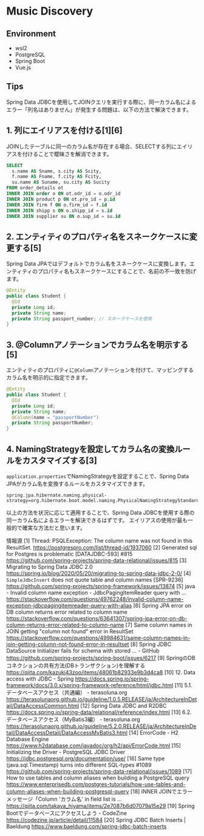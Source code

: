 # Music Discovery

## Environment

- wsl2
- PostgreSQL 
- Spring Boot
- Vue.js 

## Tips

Spring Data JDBCを使用してJOINクエリを実行する際に、同一カラム名によるエラー「列名はありません」が発生する問題は、以下の方法で解決できます。

## 1. 列にエイリアスを付ける[1][6]

JOINしたテーブルに同一のカラム名が存在する場合、SELECTする列にエイリアスを付けることで曖昧さを解消できます。

```sql
SELECT 
  s.name AS Sname, s.city AS Scity,
  f.name AS Fname, f.city AS Fcity,
  su.name AS Suname, su.city AS Sucity
FROM order_details ot
INNER JOIN order o ON ot.odr_id = o.odr_id
INNER JOIN product p ON ot.pro_id = p.id
INNER JOIN firm f ON o.firm_id = f.id
INNER JOIN shipp s ON o.shipp_id = s.id
INNER JOIN supplier su ON o.sup_id = su.id
```

## 2. エンティティのプロパティ名をスネークケースに変更する[5]

Spring Data JPAではデフォルトでカラム名をスネークケースに変換します。エンティティのプロパティ名もスネークケースにすることで、名前の不一致を防げます。

```java
@Entity
public class Student {
  @Id
  private Long id;
  private String name;
  private String passport_number; // スネークケースを使用
}
```

## 3. @Columnアノテーションでカラム名を明示する[5]

エンティティのプロパティに`@Column`アノテーションを付けて、マッピングするカラム名を明示的に指定できます。

```java
@Entity
public class Student {
  @Id  
  private Long id;
  private String name;
  @Column(name = "passportNumber") 
  private String passportNumber;
}
```

## 4. NamingStrategyを設定してカラム名の変換ルールをカスタマイズする[3]

`application.properties`でNamingStrategyを設定することで、Spring Data JPAがカラム名を変換するルールをカスタマイズできます。

```properties
spring.jpa.hibernate.naming.physical-strategy=org.hibernate.boot.model.naming.PhysicalNamingStrategyStandardImpl
```

以上の方法を状況に応じて適用することで、Spring Data JDBCを使用する際の同一カラム名によるエラーを解決できるはずです。
エイリアスの使用が最も一般的で確実な方法だと思います。

情報源
[1] Thread: PSQLException: The column name was not found in this ResultSet. https://postgrespro.com/list/thread-id/1937060
[2] Generated sql for Postgres is problematic [DATAJDBC-593] #815 https://github.com/spring-projects/spring-data-relational/issues/815
[3] Migrating to Spring Data JDBC 2.0 https://spring.io/blog/2020/05/20/migrating-to-spring-data-jdbc-2-0/
[4] `SimpleJdbcInsert` does not quote table and column names [SPR-9236] https://github.com/spring-projects/spring-framework/issues/13874
[5] java - Invalid column name exception - JdbcPagingItemReader query with ... https://stackoverflow.com/questions/49762248/invalid-column-name-exception-jdbcpagingitemreader-query-with-alias
[6] Spring JPA error on DB column returns error related to column name https://stackoverflow.com/questions/63641307/spring-jpa-error-on-db-column-returns-error-related-to-column-name
[7] Same column names in JOIN getting "column not found" error in ResultSet https://stackoverflow.com/questions/49984631/same-column-names-in-join-getting-column-not-found-error-in-resultset
[8] Spring JDBC DataSource Initializer fails for schema with stored ... - GitHub https://github.com/spring-projects/spring-boot/issues/6217
[9] SpringのDBコネクションの共有方法(DBトランザクション)を理解する https://qiita.com/kazuki43zoo/items/48061b82933e9b3d4ca8
[10] 12. Data access with JDBC - Spring https://docs.spring.io/spring-framework/docs/3.0.x/spring-framework-reference/html/jdbc.html
[11] 5.1. データベースアクセス（共通編） - terasoluna.org https://terasolunaorg.github.io/guideline/1.0.5.RELEASE/ja/ArchitectureInDetail/DataAccessCommon.html
[12] Spring Data JDBC and R2DBC https://docs.spring.io/spring-data/relational/reference/index.html
[13] 6.2. データベースアクセス（MyBatis3編） - terasoluna.org https://terasolunaorg.github.io/guideline/5.2.0.RELEASE/ja/ArchitectureInDetail/DataAccessDetail/DataAccessMyBatis3.html
[14] ErrorCode - H2 Database Engine https://www.h2database.com/javadoc/org/h2/api/ErrorCode.html
[15] Initializing the Driver - PostgreSQL JDBC Driver https://jdbc.postgresql.org/documentation/use/
[16] Same type (java.sql.Timestamp) turns into different SQL-types #1089 https://github.com/spring-projects/spring-data-relational/issues/1089
[17] How to use tables and column aliases when building a PostgreSQL query https://www.enterprisedb.com/postgres-tutorials/how-use-tables-and-column-aliases-when-building-postgresql-query
[18] INNER JOINでエラーメッセージ「Column 'カラム名' in field list is ... https://qiita.com/takaya_hiyama/items/2e7087b6d07079a15e29
[19] Spring Bootでデータベースにアクセスしよう - CodeZine https://codezine.jp/article/detail/11584
[20] Spring JDBC Batch Inserts | Baeldung https://www.baeldung.com/spring-jdbc-batch-inserts
